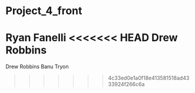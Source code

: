 # Project_4_front
Ryan Fanelli
<<<<<<< HEAD
Drew Robbins
=======
Drew Robbins
Banu Tryon
>>>>>>> 4c33ed0e1a0f18e413581518ad4333924f266c6a
